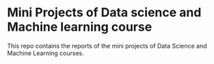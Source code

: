 # Mini Projects of Data science and Machine learning course

This repo contains the reports of the mini projects of Data Science and Machine Learning courses.
